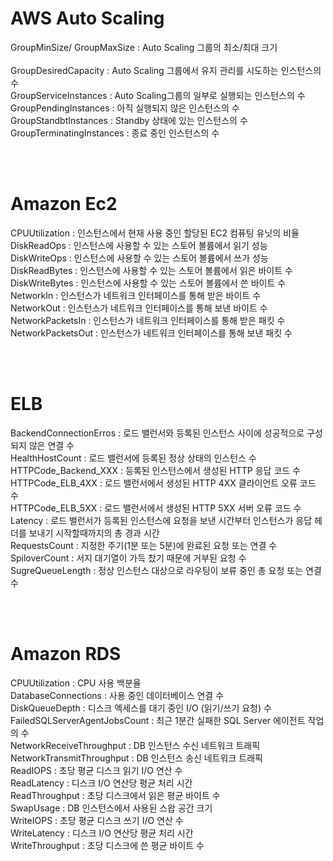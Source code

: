 # AWS Auto Scaling
GroupMinSize/ GroupMaxSize : Auto Scaling 그룹의 최소/최대 크기<br><br>
GroupDesiredCapacity : Auto Scaling 그룹에서 유지 관리를 시도하는 인스턴스의 수      
GroupServiceInstances : Auto Scaling그룹의 일부로 실행되는 인스턴스의 수   
GroupPendingInstances : 아직 실행되지 않은 인스턴스의 수   
GroupStandbtInstances : Standby 상태에 있는 인스턴스의 수   
GroupTerminatingInstances : 종료 중인 인스턴스의 수   

<br><br>

# Amazon Ec2
CPUUtilization : 인스턴스에서 현재 사용 중인 할당된 EC2 컴퓨팅 유닛의 비율   
DiskReadOps : 인스턴스에 사용할 수 있는 스토어 볼륨에서 읽기 성능   
DiskWriteOps : 인스턴스에 사용할 수 있는 스토어 볼륨에서 쓰가 성능   
DiskReadBytes : 인스턴스에 사용할 수 있는 스토어 볼륨에서 읽은 바이트 수   
DiskWriteBytes : 인스턴스에 사용할 수 있는 스토어 볼륨에서 쓴 바이트 수   
NetworkIn : 인스턴스가 네트워크 인터페이스를 통해 받은 바이트 수   
NetworkOut : 인스턴스가 네트워크 인터페이스를 통해 보낸 바이트 수   
NetworkPacketsIn : 인스턴스가 네트워크 인터페이스를 통해 받은 패킷 수   
NetworkPacketsOut : 인스턴스가 네트워크 인터페이스를 통해 보낸 패킷 수   

<br><br>

# ELB
BackendConnectionErros : 로드 밸런서와 등록된 인스턴스 사이에 성공적으로 구성되지 않은 연결 수   
HealthHostCount : 로드 밸런서에 등록된 정상 상태의 인스턴스 수   
HTTPCode_Backend_XXX : 등록된 인스턴스에서 생성된 HTTP 응답 코드 수   
HTTPCode_ELB_4XX : 로드 밸런서에서 생성된 HTTP 4XX 클라이언트 오류 코드 수   
HTTPCode_ELB_5XX : 로드 밸런서에서 생성된 HTTP 5XX 서버 오류 코드 수   
Latency : 로드 밸런서가 등록된 인스턴스에 요청을 보낸 시간부터 인스턴스가 응답 헤더를 보내기 시작할때까지의 총 경과 시간   
RequestsCount : 지정한 주기(1분 또는 5분)에 완료된 요청 또는 연결 수   
SpiloverCount : 서지 대기열이 가득 찼기 때문에 거부된 요청 수   
SugreQueueLength : 정상 인스턴스 대상으로 라우팅이 보류 중인 총 요청 또는 연결 수   

<br><br>

# Amazon RDS
CPUUtilization : CPU 사용 백분율   
DatabaseConnections : 사용 중인 데이터베이스 연결 수   
DiskQueueDepth : 디스크 엑세스를 대기 중인 I/O (읽기/쓰기 요청) 수   
FailedSQLServerAgentJobsCount : 최근 1분간 실패한 SQL Server 에이전트 작업의 수   
NetworkReceiveThroughput : DB 인스턴스 수신 네트워크 트래픽   
NetworkTransmitThroughput : DB 인스턴스 송신 네트워크 트래픽   
ReadIOPS : 초당 평균 디스크 읽기 I/O 연산 수   
ReadLatency : 디스크 I/O 연산당 평균 처리 시간   
ReadThroughput : 초당 디스크에서 읽은 평균 바이트 수   
SwapUsage : DB 인스턴스에서 사용된 스왑 공간 크기   
WriteIOPS : 초당 평균 디스크 쓰기 I/O 연산 수   
WriteLatency : 디스크 I/O 연산당 평균 처리 시간   
WriteThroughput : 초당 디스크에 쓴 평균 바이트 수   
